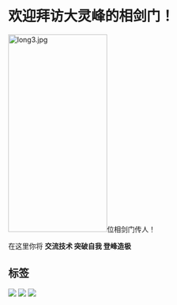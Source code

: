 # 欢迎拜访大灵峰的相剑门！

<td><img src="https://github.com/dDostalker/pictures/blob/main/loong3.jpg" alt="long3.jpg" width="200" height="400/></td>

**图片来自b站画师leo，侵删**




**你是这里的第![Visitor Count](https://profile-counter.glitch.me/dDostalker/count.svg)位相剑门传人！**


在这里你将 **交流技术 突破自我 登峰造极**






## 标签
![](https://img.shields.io/badge/c++-codetalker-green)
![](https://img.shields.io/badge/python-codetalker-white)
![](https://img.shields.io/badge/逆向-codetalker-red)
